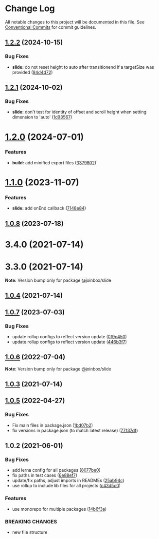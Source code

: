 # Change Log

All notable changes to this project will be documented in this file.
See [Conventional Commits](https://conventionalcommits.org) for commit guidelines.

## [1.2.2](https://github.com/joinbox/ui-components/compare/@joinbox/slide@1.2.1...@joinbox/slide@1.2.2) (2024-10-15)


### Bug Fixes

* **slide:** do not reset height to auto after transitionend if a targetSize was provided ([84d4d72](https://github.com/joinbox/ui-components/commit/84d4d72bc1ced23a33e7de65034e7291450e5d8a))





## [1.2.1](https://github.com/joinbox/ui-components/compare/@joinbox/slide@1.2.0...@joinbox/slide@1.2.1) (2024-10-02)


### Bug Fixes

* **slide:** don't test for identity of offset and scroll height when setting dimension to 'auto' ([1d93567](https://github.com/joinbox/ui-components/commit/1d9356718b7914d7b72765152612e04940105589))





# [1.2.0](https://github.com/joinbox/ui-components/compare/@joinbox/slide@1.1.0...@joinbox/slide@1.2.0) (2024-07-01)


### Features

* **build:** add minified export files ([3379802](https://github.com/joinbox/ui-components/commit/33798026fda27a8fae77ae9703f0b39e5906a0ec))





# [1.1.0](https://github.com/joinbox/ui-components/compare/@joinbox/slide@1.0.8...@joinbox/slide@1.1.0) (2023-11-07)


### Features

* **slide:** add onEnd callback ([7148e84](https://github.com/joinbox/ui-components/commit/7148e84ba734daf24d457d773e1008fd201b8ac6))





## [1.0.8](https://github.com/joinbox/ui-components/compare/@joinbox/slide@1.0.7...@joinbox/slide@1.0.8) (2023-07-18)



# 3.4.0 (2021-07-14)



# 3.3.0 (2021-07-14)

**Note:** Version bump only for package @joinbox/slide





## [1.0.4](https://github.com/joinbox/ui-components/compare/@joinbox/slide@1.0.3...@joinbox/slide@1.0.4) (2021-07-14)
## [1.0.7](https://github.com/joinbox/ui-components/compare/@joinbox/slide@1.0.6...@joinbox/slide@1.0.7) (2023-07-03)


### Bug Fixes

* update rollup configs to reflect version update ([0f9c450](https://github.com/joinbox/ui-components/commit/0f9c4504fd607c325aa0f337c1b36c46f2d48496))
* update rollup configs to reflect version update ([446b3f7](https://github.com/joinbox/ui-components/commit/446b3f7a6718d277efd7194345a23b90083026cb))





## [1.0.6](https://github.com/joinbox/ui-components/compare/@joinbox/slide@1.0.5...@joinbox/slide@1.0.6) (2022-07-04)

**Note:** Version bump only for package @joinbox/slide





## [1.0.3](https://github.com/joinbox/ui-components/compare/@joinbox/slide@1.0.2...@joinbox/slide@1.0.3) (2021-07-14)
## [1.0.5](https://github.com/joinbox/ui-components/compare/@joinbox/slide@1.0.2...@joinbox/slide@1.0.5) (2022-04-27)


### Bug Fixes

* Fix main files in package.json ([1bd07b2](https://github.com/joinbox/ui-components/commit/1bd07b28a92881f499edac71e25453010bb2fe6c))
* fix versions in package.json (to match latest release) ([77137df](https://github.com/joinbox/ui-components/commit/77137df6758b2d39ee06941ba3e6a062c1f5b9e4))





## 1.0.2 (2021-06-01)


### Bug Fixes

* add lerna config for all packages ([8077be0](https://github.com/joinbox/ui-components/commit/8077be07d4cd1606f6f53913e78e70a79bb9f8f9))
* fix paths in test cases ([6e88ef7](https://github.com/joinbox/ui-components/commit/6e88ef74c44115b00db3343a7360c6b78ded90be))
* update/fix paths, adjust imports in READMEs ([25ab94c](https://github.com/joinbox/ui-components/commit/25ab94c55f7620fb4f10024c110757ca4f9969fb))
* use rollup to include lib files for all projects ([c43d5c0](https://github.com/joinbox/ui-components/commit/c43d5c04a7ef62d18ac8f7c56e4e88fffd32c133))


### Features

* use monorepo for multiple packages ([14b6f3a](https://github.com/joinbox/ui-components/commit/14b6f3af4e9950d649a6218ebede85d656403aa0))


### BREAKING CHANGES

* new file structure
